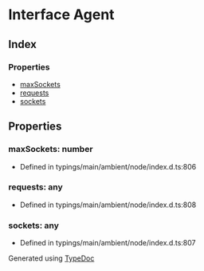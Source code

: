 # Interface Agent


## Index

### Properties
* [maxSockets](_typings_main_ambient_node_index_d_._https_.agent.md#maxsockets)
* [requests](_typings_main_ambient_node_index_d_._https_.agent.md#requests)
* [sockets](_typings_main_ambient_node_index_d_._https_.agent.md#sockets)

## Properties

### maxSockets: number

* Defined in typings/main/ambient/node/index.d.ts:806


### requests: any

* Defined in typings/main/ambient/node/index.d.ts:808


### sockets: any

* Defined in typings/main/ambient/node/index.d.ts:807



Generated using [TypeDoc](http://typedoc.io)
